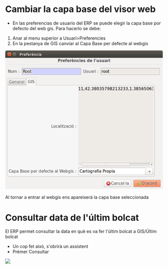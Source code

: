 # Cambiar la capa base del visor web

- En las preferencias de usuario del ERP se puede elegir la capa base por defecto del web gis. Para hacerlo se debe:

1. Anar al menu superior a Usuari>Preferencies
2. En la pestanya de GIS canviar al Capa Base per defecte al webgis

![](_static/webgis_capa_base.png)

Al tornar a entrar al webgis ens apareixerà la capa base seleccionada

# Consultar data de l'últim bolcat

El ERP permet consultar la data en què es va fer l'últim bolcat a GIS/Últim bolcat
 
 * Un cop fet això, s'obrirà un assistent
 * Prémer Consultar 

![](_static/ultim.png)
